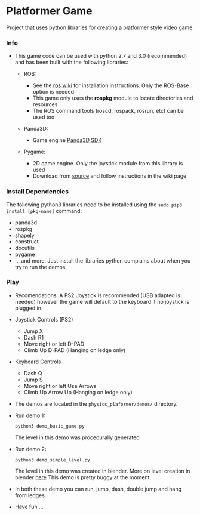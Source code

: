 Platformer Game 
===============

Project that uses python libraries for creating a platformer style video game.


### Info
- This game code can be used with python 2.7 and 3.0 (recommended) and has been built with the following libraries:
 
  - ROS:
    - See the [ros wiki](http://wiki.ros.org/indigo/Installation/Ubuntu) for installation instructions. Only the ROS-Base option is needed
    - This game only uses the **rospkg** module to locate directories and resources
    - The ROS command tools (roscd, rospack, rosrun, etc) can be used too

  - Panda3D:
    - Game engine [Panda3D SDK](http://www.panda3d.org) 

  - Pygame:
    - 2D game engine.  Only the joystick module from this library is used 
    - Download from [source](https://bitbucket.org/pygame/pygame/wiki/VersionControl) and follow instructions in the wiki page


### Install Dependencies
The following python3 libraries need to be installed using the ```sudo pip3 install [pkg-name]``` command:

- panda3d
- rospkg
- shapely
- construct
- docutils
- pygame
- ... and more.  Just install the libraries python complains about when you try to run the demos.



### Play
- Recomendations:
  A PS2 Joystick is recommended (USB adapted is needed) however the game will default to the keyboard if no joystick is plugged in.
- Joystick Controls (PS2)
  - Jump X
  - Dash R1
  - Move right or left D-PAD
  - Climb Up D-PAD (Hanging on ledge only)
- Keyboard Controls
  - Dash Q
  - Jump S
  - Move right or left Use Arrows
  - Climb Up Arrow Up (Hanging on ledge only)

- The demos are located in the `physics_plaformer/demos/` directory.
- Run demo 1:
  ```
  python3 demo_basic_game.py
  ```
  The level in this demo was procedurally generated

- Run demo 2:
  ```
  python3 demo_simple_level.py
  ```
  The level in this demo was created in blender.  More on level creation in blender [here](platformer_resources/README.md)
  This demo is pretty buggy at the moment.


- In both these demo you can run, jump, dash, double jump and hang from ledges.
- Have fun ...
